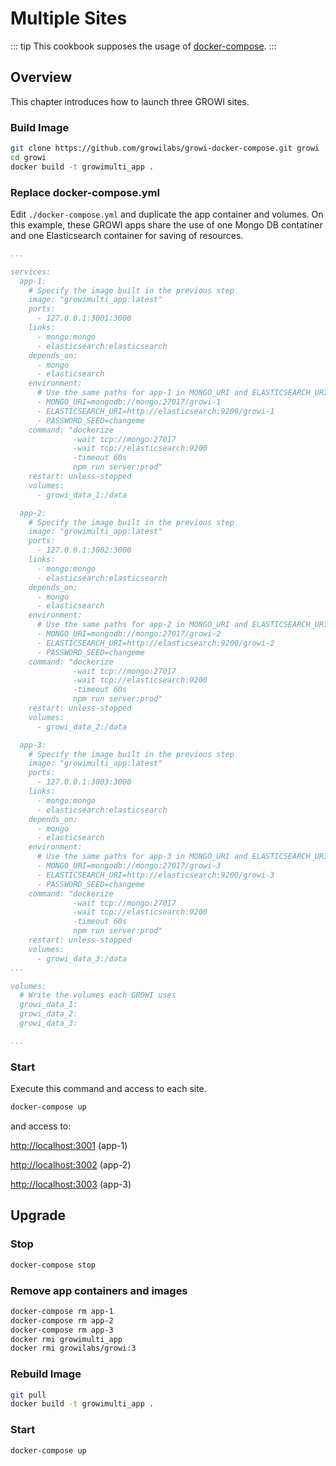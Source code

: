 # Multiple Sites

::: tip
This cookbook supposes the usage of [docker-compose](/en/admin-guide/getting-started/docker-compose.html).
:::

## Overview

This chapter introduces how to launch three GROWI sites.

### Build Image

```bash
git clone https://github.com/growilabs/growi-docker-compose.git growi
cd growi
docker build -t growimulti_app .
```
### Replace docker-compose.yml

Edit `./docker-compose.yml` and duplicate the app container and volumes. On this example, these GROWI apps share the use of one Mongo DB contatiner and one Elasticsearch container for saving of resources.

```text:docker-compose.yml
...

services:
  app-1:
    # Specify the image built in the previous step
    image: "growimulti_app:latest"
    ports:
      - 127.0.0.1:3001:3000
    links:
      - mongo:mongo
      - elasticsearch:elasticsearch
    depends_on:
      - mongo
      - elasticsearch
    environment:
      # Use the same paths for app-1 in MONGO_URI and ELASTICSEARCH_URI
      - MONGO_URI=mongodb://mongo:27017/growi-1
      - ELASTICSEARCH_URI=http://elasticsearch:9200/growi-1
      - PASSWORD_SEED=changeme
    command: "dockerize
              -wait tcp://mongo:27017
              -wait tcp://elasticsearch:9200
              -timeout 60s
              npm run server:prod"
    restart: unless-stopped
    volumes:
      - growi_data_1:/data

  app-2:
    # Specify the image built in the previous step
    image: "growimulti_app:latest"
    ports:
      - 127.0.0.1:3002:3000
    links:
      - mongo:mongo
      - elasticsearch:elasticsearch
    depends_on:
      - mongo
      - elasticsearch
    environment:
      # Use the same paths for app-2 in MONGO_URI and ELASTICSEARCH_URI
      - MONGO_URI=mongodb://mongo:27017/growi-2
      - ELASTICSEARCH_URI=http://elasticsearch:9200/growi-2
      - PASSWORD_SEED=changeme
    command: "dockerize
              -wait tcp://mongo:27017
              -wait tcp://elasticsearch:9200
              -timeout 60s
              npm run server:prod"
    restart: unless-stopped
    volumes:
      - growi_data_2:/data

  app-3:
    # Specify the image built in the previous step
    image: "growimulti_app:latest"
    ports:
      - 127.0.0.1:3003:3000
    links:
      - mongo:mongo
      - elasticsearch:elasticsearch
    depends_on:
      - mongo
      - elasticsearch
    environment:
      # Use the same paths for app-3 in MONGO_URI and ELASTICSEARCH_URI
      - MONGO_URI=mongodb://mongo:27017/growi-3
      - ELASTICSEARCH_URI=http://elasticsearch:9200/growi-3
      - PASSWORD_SEED=changeme
    command: "dockerize
              -wait tcp://mongo:27017
              -wait tcp://elasticsearch:9200
              -timeout 60s
              npm run server:prod"
    restart: unless-stopped
    volumes:
      - growi_data_3:/data
...

volumes:
  # Write the volumes each GROWI uses
  growi_data_1:
  growi_data_2:
  growi_data_3:

...
```

### Start
Execute this command and access to each site.

```bash
docker-compose up
```

and access to:

[http://localhost:3001](http://localhost:3001) (app-1)

[http://localhost:3002](http://localhost:3002) (app-2)

[http://localhost:3003](http://localhost:3003) (app-3)


## Upgrade

### Stop

```bash
docker-compose stop
```

### Remove app containers and images

```bash
docker-compose rm app-1
docker-compose rm app-2
docker-compose rm app-3
docker rmi growimulti_app
docker rmi growilabs/growi:3
```

### Rebuild Image

```bash
git pull
docker build -t growimulti_app .
```

### Start

```bash
docker-compose up
```

